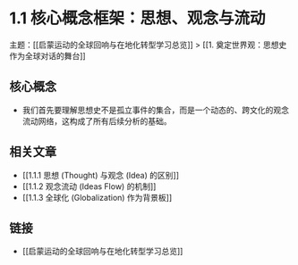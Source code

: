 # 1.1 核心概念框架：思想、观念与流动

主题：[[启蒙运动的全球回响与在地化转型学习总览]] > [[1. 奠定世界观：思想史作为全球对话的舞台]]

## 核心概念

- 我们首先要理解思想史不是孤立事件的集合，而是一个动态的、跨文化的观念流动网络，这构成了所有后续分析的基础。

## 相关文章

- [[1.1.1 思想 (Thought) 与观念 (Idea) 的区别]]
- [[1.1.2 观念流动 (Ideas Flow) 的机制]]
- [[1.1.3 全球化 (Globalization) 作为背景板]]

## 链接

- [[启蒙运动的全球回响与在地化转型学习总览]]

